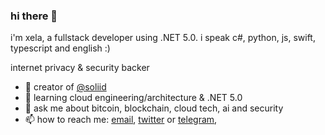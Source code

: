 ### hi there 👋

i'm xela, a fullstack developer using .NET 5.0. i speak c#, python, js, swift, typescript and english :)

internet privacy & security backer

- 🔭 creator of [@soliid](soliid)
- 🌱 learning cloud engineering/architecture & .NET 5.0
- 💬 ask me about bitcoin, blockchain, cloud tech, ai and security
- 📫 how to reach me: [email](mailto:xelamade@protonmail.com), [twitter](https://twitter.com/xelamade) or [telegram](https://t.me/xelamade), 
